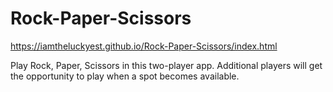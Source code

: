 # Rock-Paper-Scissors
https://iamtheluckyest.github.io/Rock-Paper-Scissors/index.html

Play Rock, Paper, Scissors in this two-player app. Additional players will get the opportunity to play when a spot becomes available.
